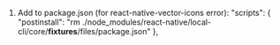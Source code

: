 1. Add to package.json (for react-native-vector-icons error):
    "scripts": {
        "postinstall": "rm ./node_modules/react-native/local-cli/core/__fixtures__/files/package.json"
      },